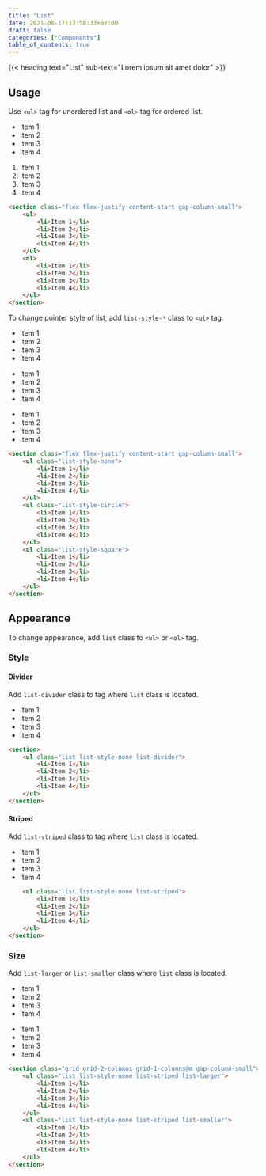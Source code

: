 ```yaml
---
title: "List"
date: 2021-06-17T13:58:33+07:00
draft: false
categories: ["Components"]
table_of_contents: true
---
```


{{< heading text="List" sub-text="Lorem ipsum sit amet dolor" >}}

## Usage

Use `<ul>` tag for unordered list and `<ol>` tag for ordered list.

<section class="flex flex-justify-content-start gap-column-small">
    <ul>
        <li>Item 1</li>
        <li>Item 2</li>
        <li>Item 3</li>
        <li>Item 4</li>
    </ul>
    <ol>
        <li>Item 1</li>
        <li>Item 2</li>
        <li>Item 3</li>
        <li>Item 4</li>
    </ul>
</section>

``` html
<section class="flex flex-justify-content-start gap-column-small">
    <ul>
        <li>Item 1</li>
        <li>Item 2</li>
        <li>Item 3</li>
        <li>Item 4</li>
    </ul>
    <ol>
        <li>Item 1</li>
        <li>Item 2</li>
        <li>Item 3</li>
        <li>Item 4</li>
    </ul>
</section>
```

To change pointer style of list, add `list-style-*` class to `<ul>` tag.

<section class="flex flex-justify-content-start gap-column-small">
    <ul class="list-style-none">
        <li>Item 1</li>
        <li>Item 2</li>
        <li>Item 3</li>
        <li>Item 4</li>
    </ul>
    <ul class="list-style-circle">
        <li>Item 1</li>
        <li>Item 2</li>
        <li>Item 3</li>
        <li>Item 4</li>
    </ul>
    <ul class="list-style-square">
        <li>Item 1</li>
        <li>Item 2</li>
        <li>Item 3</li>
        <li>Item 4</li>
    </ul>
</section>

``` html
<section class="flex flex-justify-content-start gap-column-small">
    <ul class="list-style-none">
        <li>Item 1</li>
        <li>Item 2</li>
        <li>Item 3</li>
        <li>Item 4</li>
    </ul>
    <ul class="list-style-circle">
        <li>Item 1</li>
        <li>Item 2</li>
        <li>Item 3</li>
        <li>Item 4</li>
    </ul>
    <ul class="list-style-square">
        <li>Item 1</li>
        <li>Item 2</li>
        <li>Item 3</li>
        <li>Item 4</li>
    </ul>
</section>
```

## Appearance

To change appearance, add `list` class to `<ul>` or `<ol>` tag.

### Style

#### Divider

Add `list-divider` class to tag where `list` class is located.

<section>
    <ul class="list list-style-none list-divider">
        <li>Item 1</li>
        <li>Item 2</li>
        <li>Item 3</li>
        <li>Item 4</li>
    </ul>
</section>

``` html
<section>
    <ul class="list list-style-none list-divider">
        <li>Item 1</li>
        <li>Item 2</li>
        <li>Item 3</li>
        <li>Item 4</li>
    </ul>
</section>
```

#### Striped

Add `list-striped` class to tag where `list` class is located.

<section>
    <ul class="list list-style-none list-striped">
        <li>Item 1</li>
        <li>Item 2</li>
        <li>Item 3</li>
        <li>Item 4</li>
    </ul>
</section>

``` html
    <ul class="list list-style-none list-striped">
        <li>Item 1</li>
        <li>Item 2</li>
        <li>Item 3</li>
        <li>Item 4</li>
    </ul>
</section>
```

### Size

Add `list-larger` or `list-smaller` class where `list` class is located.

<section class="grid grid-2-columns grid-1-columns@m gap-column-small">
    <ul class="list list-style-none list-striped list-larger">
        <li>Item 1</li>
        <li>Item 2</li>
        <li>Item 3</li>
        <li>Item 4</li>
    </ul>
    <ul class="list list-style-none list-striped list-smaller">
        <li>Item 1</li>
        <li>Item 2</li>
        <li>Item 3</li>
        <li>Item 4</li>
    </ul>
</section>

``` html
<section class="grid grid-2-columns grid-1-columns@m gap-column-small">
    <ul class="list list-style-none list-striped list-larger">
        <li>Item 1</li>
        <li>Item 2</li>
        <li>Item 3</li>
        <li>Item 4</li>
    </ul>
    <ul class="list list-style-none list-striped list-smaller">
        <li>Item 1</li>
        <li>Item 2</li>
        <li>Item 3</li>
        <li>Item 4</li>
    </ul>
</section>
```

